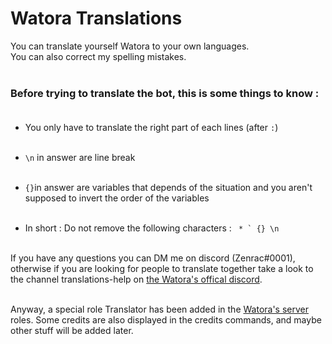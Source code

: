 # Watora Translations

You can translate yourself Watora to your own languages.<br>
You can also correct my spelling mistakes.<br><br> 

### Before trying to translate the bot, this is some things to know :<br><br> 

- You only have to translate the right part of each lines (after `:`)<br><br>

- `\n` in answer are line break<br><br>

- ```{}```in answer are variables that depends of the situation and you aren't supposed to invert the order of the variables <br><br>

- In short : Do not remove the following characters : ``` * ` {} \n``` <br><br>
 
If you have any questions you can DM me on discord (Zenrac#0001), otherwise if you are looking for people to translate together take a look to the channel translations-help on [the Watora's offical discord](https://discord.gg/ArJgTpM "Watora's server").<br><br>

Anyway, a special role Translator has been added in the [Watora's server](https://discord.gg/ArJgTpM) roles. Some credits are also displayed in the credits commands, and maybe other stuff will be added later.<br><br>
